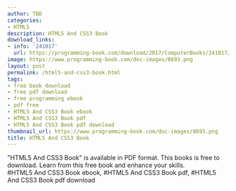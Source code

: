 ```yaml
---
author: TBD
categories:
- HTML5
description: HTML5 And CSS3 Book
download_links:
- info: '241017'
  url: https://programming-book.com/download/2017/ComputerBooks/241017/HTML5 And CSS3.pdf
image: https://www.programming-book.com/doc-images/8693.png
layout: post
permalink: /html5-and-css3-book.html
tags:
- free book download
- free pdf download
- free programming ebook
- pdf free
- HTML5 And CSS3 Book ebook
- HTML5 And CSS3 Book pdf
- HTML5 And CSS3 Book pdf download
thumbnail_url: https://www.programming-book.com/doc-images/8693.png
title: HTML5 And CSS3 Book
---
```


 
<div class="item-desc text-justify">
  "HTML5 And CSS3 Book" is available in PDF format. This books is free to download. Learn from this free book and enhance your skills.
  <br>
  #HTML5 And CSS3 Book ebook, #HTML5 And CSS3 Book pdf, #HTML5 And CSS3 Book pdf download
</div>